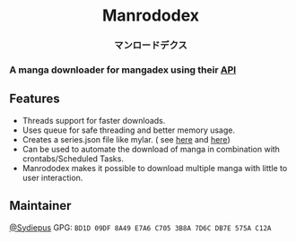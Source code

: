 <div>
<h1 align="center">Manrododex</h1>
<h3 align="center">マンロードデクス</h3>
</div>

### A manga downloader for mangadex using their [API](https://api.mangadex.org/docs/)

## Features

- Threads support for faster downloads.
- Uses queue for safe threading and better memory usage.
- Creates a series.json file like mylar. (
  see [here](https://komga.org/guides/scan-analysis-refresh.html#import-metadata-generated-by-mylar)
  and [here](https://github.com/mylar3/mylar3/wiki/series.json-examples))
- Can be used to automate the download of manga in combination with crontabs/Scheduled Tasks.
- Manrododex makes it possible to download multiple manga with little to user interaction.

## Maintainer

[@Sydiepus](https://github.com/Sydiepus) GPG: ```BD1D 09DF 8A49 E7A6 C705 3B8A 7D6C DB7E 575A C12A```